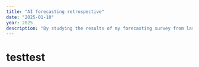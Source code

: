 ```yaml
---
title: "AI forecasting retrospective"
date: "2025-01-10"
year: 2025
description: "By studying the results of my forecasting survey from last year, I find almost everyone is over confident."
---
```


# testtest
